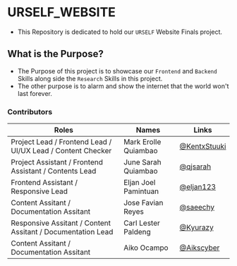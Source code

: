 # URSELF_WEBSITE
- This Repository is dedicated to hold our `URSELF` Website Finals project.

## What is the Purpose?
-  The Purpose of this project is to showcase our `Frontend` and `Backend` Skills along side the `Research` Skills in this project.
-  The other purpose is to alarm and show the internet that the world won't last forever.

### Contributors

| Roles | Names | Links | 
|---|---|---|
| Project Lead / Frontend Lead / UI/UX Lead / Content Checker | Mark Erolle Quiambao | [@KentxStuuki](https://github.com/KentxStuuki)| 
| Project Assistant / Frontend Assistant / Contents Lead | June Sarah Quiambao | [@qjsarah](https://github.com/qjsarah)|
| Frontend Assistant / Responsive Lead  | Eljan Joel Pamintuan | [@eljan123](https://github.com/eljan123)|
| Content Assitant / Documentation Assitant | Jose Favian Reyes | [@saeechy](https://github.com/saeechy)|
| Responsive Assitant / Content Assitant / Documentation Lead | Carl Lester Paldeng | [@Kyurazy](https://github.com/Kyurazy)|
| Content Assitant / Documentation Assitant | Aiko Ocampo | [@Aikscyber](https://github.com/Aikscyber)|

